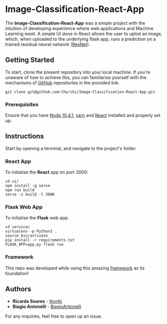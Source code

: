 # Image-Classification-React-App

The **Image-Classification-React-App** was a simple project with the intuition of developing experience where web applications and Machine Learning meet. A simple UI done in React allows the user to uplod an image, which, when uploaded to the underlying flask app, runs a prediction on a trained residual neural network ([ResNet](https://keras.io/applications/#resnet)).

## Getting Started

To start, clone the present repository into your local machine. If you're unaware of how to achieve this, you can familiarise yourself with the mechanisms of [GitHub](https://help.github.com/articles/set-up-git) repositories in the provided link.

```
git clone git@github.com:thyriki/Image-Classification-React-App.git
```
### Prerequisites
Ensure that you have [Node 10.4.1](https://nodejs.org/en/), [yarn](https://yarnpkg.com/lang/en/) and [React](https://reactjs.org/) installed and properly set up.

## Instructions

Start by opening a terminal, and navigate to the project's folder.

### React App
 To initialise the **React** app on port *3000*:

```
cd ui/
npm install -g serve
npm run build
serve -s build -l 3000
```

### Flask Web App
To initialise the **Flask** web app:

```
cd service/
virtualenv -p Python3 .
source bin/activate
pip install -r requirements.txt
FLASK_APP=app.py flask run
```

### Framework

This repo was developed while using this amazing [framework](https://towardsdatascience.com/create-a-complete-machine-learning-web-application-using-react-and-flask-859340bddb33) as its foundation!

## Authors

* **Ricardo Soares** - [thyriki](https://github.com/thyriki)
* **Biagio Antonelli**  - [BiagioAntonelli](https://github.com/BiagioAntonelli)

For any inquiries, feel free to open up an issue.

